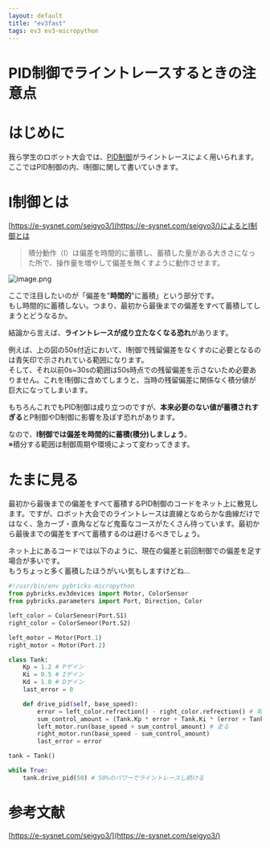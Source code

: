 ```yaml
---
layout: default
title: "ev3fast"
tags: ev3 ev3-micropython
---
```


# PID制御でライントレースするときの注意点

# はじめに
我ら学生のロボット大会では、[PID制御](https://e-sysnet.com/seigyo3/)がライントレースによく用いられます。<br>
ここではPID制御の内、I制御に関して書いていきます。<br>

# I制御とは
[https://e-sysnet.com/seigyo3/](https://e-sysnet.com/seigyo3/)によるとI制御とは<br>
> 積分動作（I）は偏差を時間的に蓄積し、蓄積した量がある大きさになった所で、操作量を増やして偏差を無くすように動作させます。

![image.png](https://qiita-image-store.s3.ap-northeast-1.amazonaws.com/0/2449798/67ab2241-9bea-3329-56af-81cff095a804.png)

ここで注目したいのが「偏差を"**時間的**"に蓄積」という部分です。<br>
もし時間的に蓄積しない。つまり、最初から最後までの偏差をすべて蓄積してしまうとどうなるか。<br>

結論から言えば、**ライントレースが成り立たなくなる恐れ**があります。<br>

例えば、上の図の50s付近において、I制御で残留偏差をなくすのに必要となるのは青矢印で示されれている範囲になります。<br>
そして、それ以前0s~30sの範囲は50s時点での残留偏差を示さないため必要ありません。これをI制御に含めてしまうと、当時の残留偏差に関係なく積分値が巨大になってしまいます。<br>

もちろんこれでもPID制御は成り立つのですが、**本来必要のない値が蓄積されすぎる**とP制御やD制御に影響を及ぼす恐れがあります。<br>

なので、**I制御では偏差を時間的に蓄積(積分)しましょう**。<br>
※積分する範囲は制御周期や環境によって変わってきます。<br>

# たまに見る
最初から最後までの偏差をすべて蓄積するPID制御のコードをネット上に散見します。ですが、ロボット大会でのライントレースは直線となめらかな曲線だけではなく、急カーブ・直角などなど鬼畜なコースがたくさん待っています。最初から最後までの偏差をすべて蓄積するのは避けるべきでしょう。<br>

ネット上にあるコードでは以下のように、現在の偏差と前回制御での偏差を足す場合が多いです。<br>
もうちょっと多く蓄積したほうがいい気もしますけどね…<br>
```pid_control_sample.py
#!/usr/bin/env pybricks-micropython
from pybricks.ev3devices import Motor, ColorSensor
from pybricks.parameters import Port, Direction, Color

left_color = ColorSeneor(Port.S1)
right_color = ColorSeneor(Port.S2)

left_motor = Motor(Port.1)
right_motor = Motor(Port.2)

class Tank:
    Kp = 1.2 # Pゲイン
    Ki = 0.5 # Iゲイン
    Kd = 1.0 # Dゲイン
    last_error = 0

    def drive_pid(self, base_speed):
        error = left_color.refrection() - right_color.refrection() # 現在の偏差を求める
        sum_control_amount = (Tank.Kp * error + Tank.Ki * (error + Tank.last_error) + Tank.Kd * (error - Tank.last_error) # PID制御の操作量を計算
        left_motor.run(base_speed + sum_control_amount) # 走る
        right_motor.run(base_speed - sum_control_amount)
        last_error = error

tank = Tank()

while True:
    tank.drive_pid(50) # 50%のパワーでライントレースし続ける
```

# 参考文献
[https://e-sysnet.com/seigyo3/](https://e-sysnet.com/seigyo3/)
